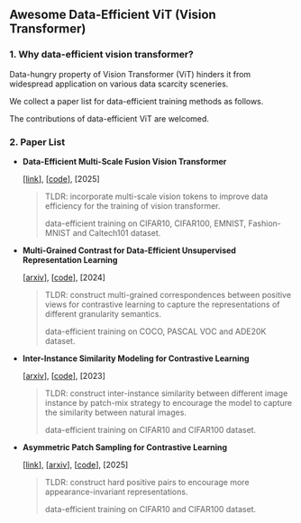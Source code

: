 ## Awesome Data-Efficient ViT (Vision Transformer)

### 1. **Why data-efficient vision transformer?**

Data-hungry property of Vision Transformer (ViT) hinders it from widespread application on various data scarcity sceneries. 

We collect a paper list for data-efficient training methods as follows.

The contributions of data-efficient ViT are welcomed.



### 2. Paper List

+ **Data-Efficient Multi-Scale Fusion Vision Transformer**

  [[link](https://www.sciencedirect.com/science/article/pii/S0031320324010562 )], [[code](https://github.com/visresearch/dems)], [2025]
  > TLDR: incorporate multi-scale vision tokens to improve data efficiency for the training of vision transformer. 
  >
  > data-efficient training on CIFAR10, CIFAR100, EMNIST, Fashion-MNIST and Caltech101 dataset.

+ **Multi-Grained Contrast for Data-Efficient Unsupervised Representation Learning**

  [[arxiv](https://arxiv.org/abs/2407.02014)], [[code](https://github.com/visresearch/mgc)], [2024]
  > TLDR: construct multi-grained correspondences between positive views for contrastive learning to capture the representations of different granularity semantics. 
  >
  > data-efficient training on COCO, PASCAL VOC and ADE20K dataset.

+ **Inter-Instance Similarity Modeling for Contrastive Learning**

  [[arxiv](https://arxiv.org/abs/2306.12243 )], [[code](https://github.com/visresearch/patchmix)], [2023]
  > TLDR: construct inter-instance similarity between different image instance by patch-mix strategy to encourage the model to capture the similarity between natural images. 
  >
  > data-efficient training on CIFAR10 and CIFAR100 dataset.

+ **Asymmetric Patch Sampling for Contrastive Learning**

  [[link](https://www.sciencedirect.com/science/article/pii/S0031320324007635 )], [[arxiv](https://arxiv.org/abs/2306.02854)], [[code](https://github.com/visresearch/aps)], [2025]
  > TLDR: construct hard positive pairs to encourage more appearance-invariant representations.
  >
  > data-efficient training on CIFAR10 and CIFAR100 dataset.
